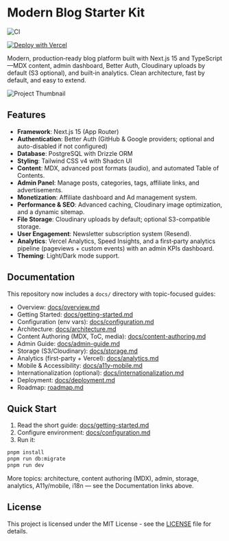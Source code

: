 # Modern Blog Starter Kit

![CI](https://github.com/Dendro-X0/next-blog-starterkit/actions/workflows/ci.yml/badge.svg)
 
[![Deploy with Vercel](https://vercel.com/button)](https://vercel.com/new/clone?repository-url=https%3A%2F%2Fgithub.com%2FDendro-X0%2Fnext-blog-starterkit&project-name=next-blog-starterkit&repository-name=next-blog-starterkit&env=NEXT_PUBLIC_APP_URL,DATABASE_URL,BETTER_AUTH_SECRET,MAIL_PROVIDER,RESEND_API_KEY,EMAIL_FROM&envDescription=Required%20variables%20for%20production%20build.%20Use%20MAIL_PROVIDER%3Dresend%20with%20RESEND_API_KEY%20and%20EMAIL_FROM%2C%20or%20set%20MAIL_PROVIDER%3Dsmtp%20and%20fill%20SMTP_*.&envLink=https%3A%2F%2Fgithub.com%2FDendro-X0%2Fnext-blog-starterkit%23-3-environment-variables)

Modern, production‑ready blog platform built with Next.js 15 and TypeScript—MDX content, admin dashboard, Better Auth, Cloudinary uploads by default (S3 optional), and built‑in analytics. Clean architecture, fast by default, and easy to extend.

![Project Thumbnail](public/next-blog-starter.png)

## Features

- **Framework**: Next.js 15 (App Router)
- **Authentication**: Better Auth (GitHub & Google providers; optional and auto-disabled if not configured)
- **Database**: PostgreSQL with Drizzle ORM
- **Styling**: Tailwind CSS v4 with Shadcn UI
- **Content**: MDX, advanced post formats (audio), and automated Table of Contents.
- **Admin Panel**: Manage posts, categories, tags, affiliate links, and advertisements.
- **Monetization**: Affiliate dashboard and Ad management system.
- **Performance & SEO**: Advanced caching, Cloudinary image optimization, and a dynamic sitemap.
- **File Storage**: Cloudinary uploads by default; optional S3-compatible storage.
- **User Engagement**: Newsletter subscription system (Resend).
- **Analytics**: Vercel Analytics, Speed Insights, and a first‑party analytics pipeline (pageviews + custom events) with an admin KPIs dashboard.
- **Theming**: Light/Dark mode support.

## Documentation

This repository now includes a `docs/` directory with topic-focused guides:

- Overview: [docs/overview.md](docs/overview.md)
- Getting Started: [docs/getting-started.md](docs/getting-started.md)
- Configuration (env vars): [docs/configuration.md](docs/configuration.md)
- Architecture: [docs/architecture.md](docs/architecture.md)
- Content Authoring (MDX, ToC, media): [docs/content-authoring.md](docs/content-authoring.md)
- Admin Guide: [docs/admin-guide.md](docs/admin-guide.md)
- Storage (S3/Cloudinary): [docs/storage.md](docs/storage.md)
- Analytics (first-party + Vercel): [docs/analytics.md](docs/analytics.md)
- Mobile & Accessibility: [docs/a11y-mobile.md](docs/a11y-mobile.md)
- Internationalization (optional): [docs/internationalization.md](docs/internationalization.md)
- Deployment: [docs/deployment.md](docs/deployment.md)
 - Roadmap: [roadmap.md](roadmap.md)

## Quick Start

1) Read the short guide: [docs/getting-started.md](docs/getting-started.md)
2) Configure environment: [docs/configuration.md](docs/configuration.md)
3) Run it:

```bash
pnpm install
pnpm run db:migrate
pnpm run dev
```

More topics: architecture, content authoring (MDX), admin, storage, analytics, A11y/mobile, i18n — see the Documentation links above.

## License

This project is licensed under the MIT License - see the [LICENSE](LICENSE) file for details.
